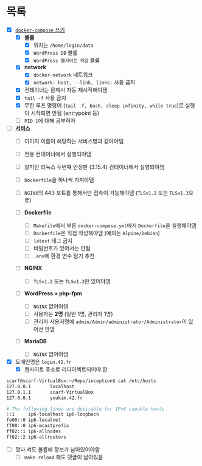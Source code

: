 # 목록

- [x] [`docker-compose` 쓰기](docker-compose.md)
  - [x] **볼륨**
    - [x] 위치는 `/home/login/data`
    - [x] `WordPress DB` 볼륨
    - [x] `WordPress 웹사이트 파일` 볼륨

  - [x] **network**
    - [x] `docker-network` 네트워크
    - [x] `network: host, --link, links:` 사용 금지

  - [x] 컨테이너는 문제시 자동 재시작해야댐
  - [x] `tail -f` 사용 금지
  - [x] 무한 루프 명령어 (`tail -f, bash, sleep infinity, while true`)로 실행이 시작되면 안됨 (entrypoint 등)
  - [ ] `PID 1`에 대해 공부하자

- [ ] [**서비스**](service.md)
  - [ ] 이미지 이름이 해당하는 서비스명과 같아야댐
  - [ ] 전용 컨테이너에서 실행되야댐
  - [ ] 알파인 리눅스 두번쨰 안정판 (3.15.4) 컨테이너에서 실행되야댐
  - [ ] `Dockerfile`을 하나씩 가져야댐
  - [ ] `NGINX`의 443 포트를 통해서만 접속이 가능해야댐 (`TLSv1.2` 또는 `TLSv1.3`으로)

  - [ ] **Dockerfile**
    - [ ] `Makefile`에서 부른 `docker-compose.yml`에서 `Dockerfile`을 실행해야댐
    - [ ] `Dockerfile`은 직접 작성해야댐 (예외는 `Alpine/Debian`)
    - [ ] `latest` 태그 금지
    - [ ] 비밀번호가 있어서는 안됨
    - [ ] `.env`에 환경 변수 담기 추천

  - [ ] **NGINX**
    - [ ] `TLSv1.2` 또는 `TLSv1.3`만 있어야댐

  - [ ] **WordPress + php-fpm**
    - [ ] `NGINX` 없어야댐
    - [ ] 사용자는 **2명** (일반 1명, 관리자 1명)
    - [ ] 관리자 사용자명에 `admin/Admin/administrator/Administrator`이 있어선 안댐

  - [ ] **MariaDB**
    - [ ] `NGINX` 없어야댐

- [x] 도메인명은 `login.42.fr`
  - [x] 웹사이트 주소로 리다이렉트되어야 함

```bash
scarf@scarf-VirtualBox:~/Repo/inception$ cat /etc/hosts
127.0.0.1       localhost
127.0.1.1       scarf-VirtualBox
127.0.0.1       youkim.42.fr

# The following lines are desirable for IPv6 capable hosts
::1     ip6-localhost ip6-loopback
fe00::0 ip6-localnet
ff00::0 ip6-mcastprefix
ff02::1 ip6-allnodes
ff02::2 ip6-allrouters
```

- [ ] 껐다 켜도 볼륨에 정보가 남아있어야함
  - [ ] `make reload` 해도 댓글이 남아있음
